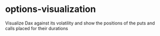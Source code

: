 # options-visualization
Visualize Dax against its volatility and show the positions of the puts and calls placed for their durations
